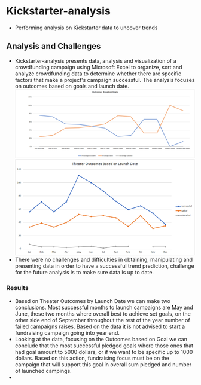 # Kickstarter-analysis
* Performing analysis on Kickstarter data to uncover trends

## Analysis and Challenges 
* Kickstarter-analysis presents data, analysis and visualization of a crowdfunding campaign using Microsoft Excel to organize, sort and analyze crowdfunding data to determine whether there are specific factors that make a project's campaign successful. The analysis focuses on outcomes based on goals and launch date.
![This is an image](https://github.com/MilosPopov007/kickstarter-analysis/blob/main/Outcomes_vs_Goals.png)
![This is an image](https://github.com/MilosPopov007/kickstarter-analysis/blob/main/Theater_Outcomes_vs_Launch.png)
* There were no challenges and difficulties in obtaining, manipulating and presenting data in order to have a successful trend prediction,  challenge for the future analysis is to make sure data is up to date. 

### Results
* Based on Theater Outcomes by Launch Date we can make two conclusions. Most successful months to launch campaigns are May and June, these two months where overall best to achieve set goals, on the other side end of September throughout the rest of the year number of failed campaigns raises. Based on the data it is not advised to start a fundraising campaign going into year end.
* Looking at the data, focusing on the Outcomes based on Goal we can conclude that the most successful  pledged goals where those ones that had goal amount to  5000 dollars, or if we want to be specific up to 1000 dollars. Based on this action, fundraising focus must be on the campaign that will support this goal in overall sum pledged and number of launched campings.
* 


